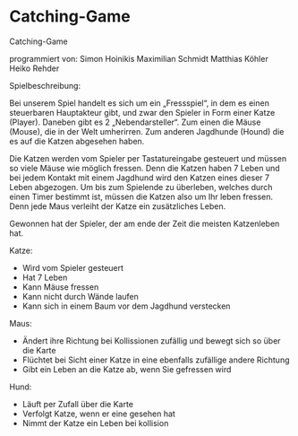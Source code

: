 Catching-Game
=============
Catching-Game

programmiert von:
Simon Hoinikis 
Maximilian Schmidt
Matthias Köhler
Heiko Rehder


Spielbeschreibung:

Bei unserem Spiel handelt es sich um ein „Fressspiel“, in dem es einen steuerbaren Hauptakteur gibt, und zwar den Spieler in Form einer Katze (Player). Daneben gibt es 2 „Nebendarsteller“. Zum einen die Mäuse (Mouse), die in der Welt umherirren. Zum anderen Jagdhunde (Hound) die es auf die Katzen abgesehen haben. 

Die Katzen werden vom Spieler per Tastatureingabe gesteuert und müssen so viele Mäuse wie möglich fressen. Denn die Katzen haben 7 Leben und bei jedem Kontakt mit einem Jagdhund wird den Katzen eines dieser 7 Leben abgezogen. Um bis zum Spielende zu überleben, welches durch einen Timer bestimmt ist, müssen die Katzen also um Ihr leben fressen. Denn jede Maus verleiht der Katze ein zusätzliches Leben.

Gewonnen hat der Spieler, der am ende der Zeit die meisten Katzenleben hat.

Katze: 
- Wird vom Spieler gesteuert
- Hat 7 Leben
- Kann Mäuse fressen
- Kann nicht durch Wände laufen
- Kann sich in einem Baum vor dem Jagdhund verstecken

Maus:
- Ändert ihre Richtung bei Kollissionen zufällig und bewegt sich so über die Karte
- Flüchtet bei Sicht einer Katze in eine ebenfalls zufällige andere Richtung
- Gibt ein Leben an die Katze ab, wenn Sie gefressen wird

Hund:
- Läuft per Zufall über die Karte
- Verfolgt Katze, wenn er eine gesehen hat
- Nimmt der Katze ein Leben bei kollision
